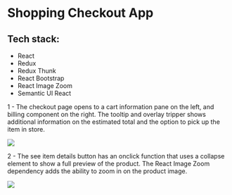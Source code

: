 <h1>Shopping Checkout App</h1>

<h2>Tech stack:</h2>
<ul>
  <li>React</li>
  <li>Redux</li>
  <li>Redux Thunk</li>
  <li>React Bootstrap</li>
  <li>React Image Zoom</li>
  <li>Semantic UI React</li>
  </ul>

<p>1 - The checkout page opens to a cart information pane on the left, and 
  billing component on the right. The tooltip and overlay tripper shows 
  additional information on the estimated total and the option to pick up
  the item in store.</p>
  <img src="https://media.giphy.com/media/g0EofuTJM0iszrLWUo/giphy.gif"/>

<p>2 - The see item details button has an onclick function that uses a collapse element
to show a full preview of the product. The React Image Zoom dependency adds the
ability to zoom in on the product image.</p>
<img src="https://media.giphy.com/media/cdXxhw7QCIXEBtJarM/giphy.gif"/>

